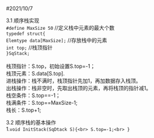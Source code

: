#2021/10/7 

3.1 顺序栈实现
<br>
`#define MaxSize 50`          //定义栈中元素的最大个数<br>
`typedef struct{`<br>
    `Elemtype data[MaxSize];`     //存放栈中的元素<br>
    `int top;`                   //栈顶指针<br>
`}SqStack;`<br>
<br>
栈顶指针：S.top，初始设置S.top=-1；                 
栈顶元素：S.data[S.top].<br>
进栈操作：栈不满时，栈顶指针先加1，再加数据存入栈顶。<br>
出栈操作：栈非空时，先取出栈顶的元素，再将栈顶的指针减1。<br>
栈空条件：S.top==-1；                    
栈满条件：S.top==MaxSize-1;                      
栈长：S.top+1;            

3.2 顺序栈的基本操作<br>
1.`void InitStack(SqDtack S){<br>
    S.top=-1;<br>
}`